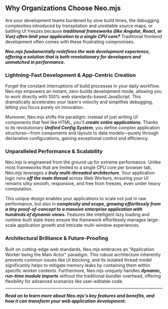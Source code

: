 ## Why Organizations Choose Neo.mjs

Are your development teams burdened by slow build times, the debugging complexities introduced by transpilation and
unreliable source maps, or battling UI freezes because ***traditional frameworks (like Angular, React, or Vue) often limit
your application to a single CPU core?*** Traditional frontend development often comes with these frustrating compromises.

***Neo.mjs fundamentally redefines the web development experience, offering a solution that is both revolutionary for
developers and unmatched in performance.***

### Lightning-Fast Development & App-Centric Creation

Forget the constant interruptions of build processes in your daily workflow. Neo.mjs empowers an instant, zero-builds
development mode, allowing you to work directly with 100% web standards-based JavaScript. This dramatically accelerates
your team's velocity and simplifies debugging, letting you focus purely on innovation.

Moreover, Neo.mjs shifts the paradigm: instead of just writing UI components that feel like HTML, you'll ***create entire
applications***. Thanks to its revolutionary ***Unified Config System***, you define complex application structures—from
components and layouts to data models—purely through declarative configurations, gaining exceptional control and efficiency.

### Unparalleled Performance & Scalability

Neo.mjs is engineered from the ground up for extreme performance. Unlike most frameworks that are limited to a single CPU
core per browser tab, Neo.mjs leverages a ***truly multi-threaded architecture***. Your application logic runs ***off the
main thread*** across Web Workers, ensuring your UI remains silky smooth, responsive, and free from freezes,
even under heavy computation.

This unique design enables your applications to scale not just in raw performance, but also in ***complexity and scope,
growing effortlessly from a tiny proof-of-concept to a massive enterprise application with hundreds of dynamic views.***
Features like intelligent lazy loading and runtime-built state trees ensure the framework effortlessly manages large-scale
application growth and intricate multi-window experiences.

### Architectural Brilliance & Future-Proofing

Built on cutting-edge web standards, Neo.mjs embraces an "Application Worker being the Main Actor" paradigm.
This robust architecture inherently prevents common issues like UI blocking, and its isolated thread model significantly
helps to mitigate memory leaks by containing them within specific worker contexts. Furthermore, Neo.mjs
uniquely handles ***dynamic, run-time module imports*** without the traditional bundler overhead, offering flexibility
for advanced scenarios like user-editable code.

---

***Read on to learn more about Neo.mjs's key features and benefits, and how it can transform your web application
development.***
